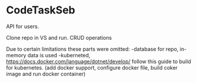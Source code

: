 # CodeTaskSeb

API for users. 

Clone repo in VS and run.
CRUD operations

Due to certain limitations these parts were omitted:
-database for repo, in-memory data is used
-kuberneted, https://docs.docker.com/language/dotnet/develop/ follow this guide to build for kubernetes. (add docker support, configure docker file, build coker image and run docker container)

